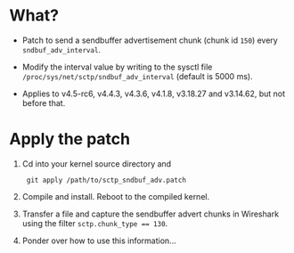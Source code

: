 # What?

- Patch to send a sendbuffer advertisement chunk (chunk id `150`) every
  `sndbuf_adv_interval`.

- Modify the interval value by writing to the sysctl file
  `/proc/sys/net/sctp/sndbuf_adv_interval` (default is 5000 ms).

- Applies to v4.5-rc6, v4.4.3, v4.3.6, v4.1.8, v3.18.27 and v3.14.62, but not
  before that.

# Apply the patch

1. Cd into your kernel source directory and

        git apply /path/to/sctp_sndbuf_adv.patch

2. Compile and install. Reboot to the compiled kernel.

3. Transfer a file and capture the sendbuffer advert chunks in Wireshark
   using the filter `sctp.chunk_type == 130`.

4. Ponder over how to use this information...
